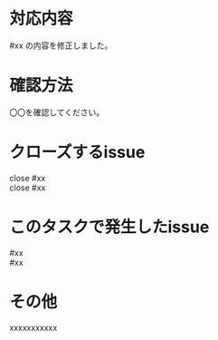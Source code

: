 # 対応内容
#xx の内容を修正しました。

# 確認方法
〇〇を確認してください。

# クローズするissue
close #xx  
close #xx  

# このタスクで発生したissue
#xx  
#xx  

# その他
xxxxxxxxxxx